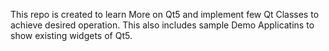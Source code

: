 This repo is created to learn More on Qt5 and implement few 
Qt Classes to achieve desired operation.
This also includes sample Demo Applicatins to show existing widgets of Qt5.